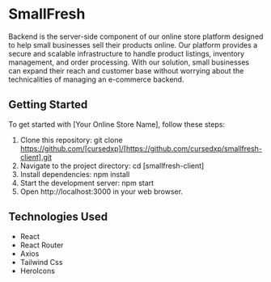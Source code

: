 # SmallFresh

Backend is the server-side component of our online store platform designed to help small businesses sell their products online. Our platform provides a secure and scalable infrastructure to handle product listings, inventory management, and order processing. With our solution, small businesses can expand their reach and customer base without worrying about the technicalities of managing an e-commerce backend.

## Getting Started

To get started with [Your Online Store Name], follow these steps:

1. Clone this repository: git clone https://github.com/[cursedxp]/[https://github.com/cursedxp/smallfresh-client].git
2. Navigate to the project directory: cd [smallfresh-client]
3. Install dependencies: npm install
4. Start the development server: npm start
5. Open http://localhost:3000 in your web browser.

## Technologies Used

- React
- React Router
- Axios
- Tailwind Css
- HeroIcons
